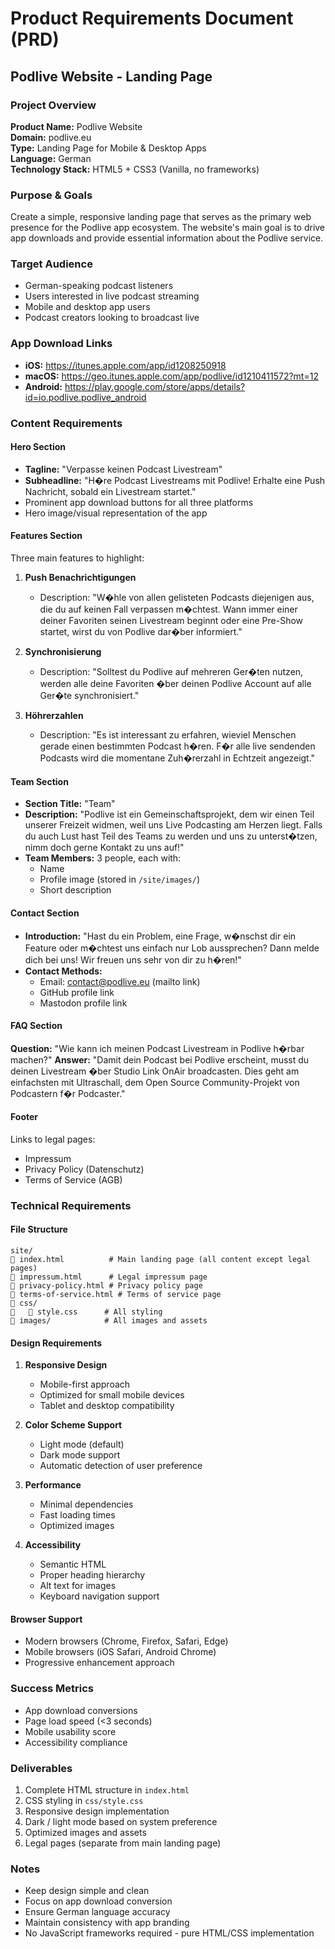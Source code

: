 # Product Requirements Document (PRD)
## Podlive Website - Landing Page

### Project Overview
**Product Name:** Podlive Website  
**Domain:** podlive.eu  
**Type:** Landing Page for Mobile & Desktop Apps  
**Language:** German  
**Technology Stack:** HTML5 + CSS3 (Vanilla, no frameworks)

### Purpose & Goals
Create a simple, responsive landing page that serves as the primary web presence for the Podlive app ecosystem. The website's main goal is to drive app downloads and provide essential information about the Podlive service.

### Target Audience
- German-speaking podcast listeners
- Users interested in live podcast streaming
- Mobile and desktop app users
- Podcast creators looking to broadcast live

### App Download Links
- **iOS:** https://itunes.apple.com/app/id1208250918
- **macOS:** https://geo.itunes.apple.com/app/podlive/id1210411572?mt=12
- **Android:** https://play.google.com/store/apps/details?id=io.podlive.podlive_android

### Content Requirements

#### Hero Section
- **Tagline:** "Verpasse keinen Podcast Livestream"
- **Subheadline:** "H�re Podcast Livestreams mit Podlive! Erhalte eine Push Nachricht, sobald ein Livestream startet."
- Prominent app download buttons for all three platforms
- Hero image/visual representation of the app

#### Features Section
Three main features to highlight:

1. **Push Benachrichtigungen**
   - Description: "W�hle von allen gelisteten Podcasts diejenigen aus, die du auf keinen Fall verpassen m�chtest. Wann immer einer deiner Favoriten seinen Livestream beginnt oder eine Pre-Show startet, wirst du von Podlive dar�ber informiert."

2. **Synchronisierung**
   - Description: "Solltest du Podlive auf mehreren Ger�ten nutzen, werden alle deine Favoriten �ber deinen Podlive Account auf alle Ger�te synchronisiert."

3. **Höhrerzahlen**
   - Description: "Es ist interessant zu erfahren, wieviel Menschen gerade einen bestimmten Podcast h�ren. F�r alle live sendenden Podcasts wird die momentane Zuh�rerzahl in Echtzeit angezeigt."

#### Team Section
- **Section Title:** "Team"
- **Description:** "Podlive ist ein Gemeinschaftsprojekt, dem wir einen Teil unserer Freizeit widmen, weil uns Live Podcasting am Herzen liegt. Falls du auch Lust hast Teil des Teams zu werden und uns zu unterst�tzen, nimm doch gerne Kontakt zu uns auf!"
- **Team Members:** 3 people, each with:
  - Name
  - Profile image (stored in `/site/images/`)
  - Short description

#### Contact Section
- **Introduction:** "Hast du ein Problem, eine Frage, w�nschst dir ein Feature oder m�chtest uns einfach nur Lob aussprechen? Dann melde dich bei uns! Wir freuen uns sehr von dir zu h�ren!"
- **Contact Methods:**
  - Email: contact@podlive.eu (mailto link)
  - GitHub profile link
  - Mastodon profile link

#### FAQ Section
**Question:** "Wie kann ich meinen Podcast Livestream in Podlive h�rbar machen?"
**Answer:** "Damit dein Podcast bei Podlive erscheint, musst du deinen Livestream �ber Studio Link OnAir broadcasten. Dies geht am einfachsten mit Ultraschall, dem Open Source Community-Projekt von Podcastern f�r Podcaster."

#### Footer
Links to legal pages:
- Impressum
- Privacy Policy (Datenschutz)
- Terms of Service (AGB)

### Technical Requirements

#### File Structure
```
site/
   index.html          # Main landing page (all content except legal pages)
   impressum.html      # Legal impressum page
   privacy-policy.html # Privacy policy page
   terms-of-service.html # Terms of service page
   css/
      style.css      # All styling
   images/            # All images and assets
```

#### Design Requirements
1. **Responsive Design**
   - Mobile-first approach
   - Optimized for small mobile devices
   - Tablet and desktop compatibility

2. **Color Scheme Support**
   - Light mode (default)
   - Dark mode support
   - Automatic detection of user preference

3. **Performance**
   - Minimal dependencies
   - Fast loading times
   - Optimized images

4. **Accessibility**
   - Semantic HTML
   - Proper heading hierarchy
   - Alt text for images
   - Keyboard navigation support

#### Browser Support
- Modern browsers (Chrome, Firefox, Safari, Edge)
- Mobile browsers (iOS Safari, Android Chrome)
- Progressive enhancement approach

### Success Metrics
- App download conversions
- Page load speed (<3 seconds)
- Mobile usability score
- Accessibility compliance

### Deliverables
1. Complete HTML structure in `index.html`
2. CSS styling in `css/style.css`
3. Responsive design implementation
4. Dark / light mode based on system preference
5. Optimized images and assets
6. Legal pages (separate from main landing page)

### Notes
- Keep design simple and clean
- Focus on app download conversion
- Ensure German language accuracy
- Maintain consistency with app branding
- No JavaScript frameworks required - pure HTML/CSS implementation